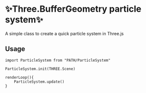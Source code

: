 # ✨Three.BufferGeometry particle system✨
A simple class to create a quick particle system in Three.js

## Usage
```
import ParticleSystem from "PATH/ParticleSystem"

ParticleSystem.init(THREE.Scene)

renderLoop(){
    ParticleSystem.update()
}
```